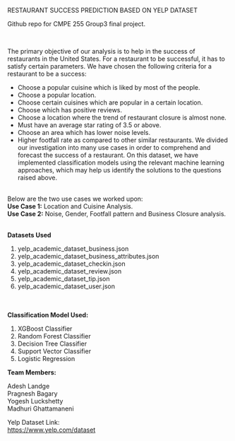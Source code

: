 RESTAURANT SUCCESS PREDICTION BASED ON YELP DATASET

Github repo for CMPE 255 Group3 final project.

<br/>


The primary objective of our analysis is to help in the success of restaurants in the United States. For a restaurant to be
successful, it has to satisfy certain parameters. We have chosen the following criteria for a restaurant to be a success:
- Choose a popular cuisine which is liked by most of the people.
- Choose a popular location.
- Choose certain cuisines which are popular in a certain location.
- Choose which has positive reviews.
- Choose a location where the trend of restaurant closure is almost none.
- Must have an average star rating of 3.5 or above.
- Choose an area which has lower noise levels.
- Higher footfall rate as compared to other similar restaurants.
We divided our investigation into many use cases in order to comprehend and forecast the success of a restaurant. On this
dataset, we have implemented classification models using the relevant machine learning approaches, which may help us
identify the solutions to the questions raised above.
<br/>
Below are the two use cases we worked upon:<br/>
<b>Use Case 1:</b> Location and Cuisine Analysis.<br/>
<b>Use Case 2:</b> Noise, Gender, Footfall pattern and Business Closure analysis.
<br/><br/>

<b>Datasets Used</b>  <br/>
1. yelp_academic_dataset_business.json
2. yelp_academic_dataset_business_attributes.json
3. yelp_academic_dataset_checkin.json
4. yelp_academic_dataset_review.json
5. yelp_academic_dataset_tip.json
6. yelp_academic_dataset_user.json

<br/><br/>
<b>Classification Model Used:</b>
<br/>

1. XGBoost Classifier
2. Random Forest Classifier
3. Decision Tree Classifier
4. Support Vector Classifier
5. Logistic Regression


<b>Team Members:</b> <br/>

Adesh Landge <br/>
Pragnesh Bagary <br/>
Yogesh Luckshetty <br/>
Madhuri Ghattamaneni <br/>

Yelp Dataset Link: <br/>
https://www.yelp.com/dataset
